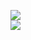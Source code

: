 [![](https://img.shields.io/badge/Made%20With-Github%20Spray-lightgrey.svg?style=for-the-badge&logo=github)](https://github.com/Annihil/github-spray#11604)  
[![](https://i.imgur.com/2DrTn0Z.gif)](https://github.com/Annihil/github-spray)